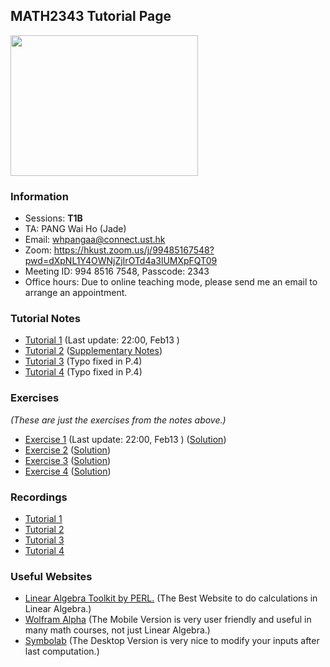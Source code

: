 ## MATH2343 Tutorial Page
<img src=  "https://scontent-nrt1-1.xx.fbcdn.net/v/t1.6435-9/183421007_2851150015099630_8338821558897047592_n.jpg?stp=cp0_dst-jpg_e15_fr_q65&_nc_cat=102&ccb=1-5&_nc_sid=9e2e56&efg=eyJpIjoidCJ9&_nc_ohc=0xR98ds-ggwAX_ATxe7&tn=JcKdTKa7lRJ5d7bB&_nc_ht=scontent-nrt1-1.xx&oh=00_AT90B1Z33ii3MU162nqGDSCwNUvEEBmbotJP9c-JJhzEcQ&oe=6251081B" width="300" height="225">
<!-- <img src= "Elmo.png" width="360" height="180"> -->
<!-- <img src= "https://scontent.fblr2-1.fna.fbcdn.net/v/t1.18169-9/19554777_486452271696775_8083015274106213224_n.png?_nc_cat=106&ccb=1-5&_nc_sid=730e14&_nc_ohc=pxtua-avCMMAX9FS4za&_nc_ht=scontent.fblr2-1.fna&oh=00_AT-phnSF6xaL4PFAWXX2ZGm2zZ_qfaITZfWIOXdQhroJPw&oe=62168590" width="300" height="225"> -->

### Information
- Sessions: **T1B**
- TA: PANG Wai Ho (Jade)
- Email: whpangaa@connect.ust.hk
- Zoom: https://hkust.zoom.us/j/99485167548?pwd=dXpNL1Y4OWNjZjIrOTd4a3lUMXpFQT09
- Meeting ID: 994 8516 7548, Passcode: 2343
- Office hours: Due to online teaching mode, please send me an email to arrange an appointment.
<!-- - **🙏🙏🙏 Please Fill in the SFQ Survey on Canvas or https://asset.ust.hk/asset/mobile.do?iLearn=true 🙏🙏🙏** -->

<!-- ### Q&A session of this course 
```diff
+ Facility: Library Room IC Learning Space
+ Date: 
+ Time: 
```
Please feel free to join. -->

<!-- {height="700px" width="700px"} -->
### Tutorial Notes

- [Tutorial 1](https://hkustconnect-my.sharepoint.com/:b:/g/personal/whpangaa_connect_ust_hk/EfOfOEit9PVLobiOFZgVKlkBEVAN4jMXt6Hbzwc5q7Vx9Q?e=fE7nyc) (Last update: 22:00, Feb13 )
- [Tutorial 2](https://hkustconnect-my.sharepoint.com/:b:/g/personal/whpangaa_connect_ust_hk/ETLrZxmhuc9PnDfJCf9-FI8BERj89XRqpOIB-W9DW5ur7g?e=iko244) ([Supplementary Notes](https://hkustconnect-my.sharepoint.com/:b:/g/personal/whpangaa_connect_ust_hk/EXBvSBk-bWNOjCNh9xVDvwgBrzV-5QGaqURCKzd4FBu33Q?e=fy60hG))
- [Tutorial 3](https://hkustconnect-my.sharepoint.com/:b:/g/personal/whpangaa_connect_ust_hk/EdNMmytZwtRIoL7-osaAq5QBbhAohQfFHfTlKd200pwlKw?e=cay6Pi) (Typo fixed in P.4)
- [Tutorial 4](https://hkustconnect-my.sharepoint.com/:b:/g/personal/whpangaa_connect_ust_hk/EWBzMNRSTotPup-BXcOLrcoBDWf1jhDptp4lv0Zd7pDMaw?e=9rulpU) (Typo fixed in P.4)

### Exercises
 _(These are just the exercises from the notes above.)_
- [Exercise 1](https://hkustconnect-my.sharepoint.com/:b:/g/personal/whpangaa_connect_ust_hk/EZJ7zEq2mFFOu-SjUjjayuwBqT5foi87Dpab7eQ6VqHLqA?e=Y9Udsn) (Last update: 22:00, Feb13 ) ([Solution](https://hkustconnect-my.sharepoint.com/:b:/g/personal/whpangaa_connect_ust_hk/EfCqGKMGeCJLn6hKsReXZh4BS-X38ryPWf2LZomLpMTmnA?e=wp53CR))
- [Exercise 2](https://hkustconnect-my.sharepoint.com/:b:/g/personal/whpangaa_connect_ust_hk/EZdlmzQ2j45DliEeK_5qw9QB25abXmq2Z4s3NPURUUqJxQ?e=x619Le) ([Solution](https://hkustconnect-my.sharepoint.com/:b:/g/personal/whpangaa_connect_ust_hk/EU-TMoBV5URMqsLEmnck5W0Bc6fdCG1BehU3oL1nyMxq9g?e=DImy8G))
- [Exercise 3](https://hkustconnect-my.sharepoint.com/:b:/g/personal/whpangaa_connect_ust_hk/Ec7UgaJbidVOgCiYoUQSGyQBjaarTS2a5V7F9UZVSjOJcA?e=nvWYr0) ([Solution](https://hkustconnect-my.sharepoint.com/:b:/g/personal/whpangaa_connect_ust_hk/EUFktsG4bW9Fqj64SkAauA8BuxLUZ_zY70m_-9t2kA48pw?e=LKwzbX))
- [Exercise 4](https://hkustconnect-my.sharepoint.com/:b:/g/personal/whpangaa_connect_ust_hk/EcXsjsvZ7tRCk3K0vy2LfFgB11c7pyoMKf2mUkHN8rl45Q?e=YC41vt) ([Solution](https://hkustconnect-my.sharepoint.com/:b:/g/personal/whpangaa_connect_ust_hk/EcSfOAHWCwdGv1C3hFR5ZO8B0ypapVGruzmhaLYZ4DKJvw?e=i4DGto))

### Recordings

- [Tutorial 1](https://hkust.zoom.us/rec/share/LsJzGPTLOtCWJNek_g2q76Id4bVlTo36YxnxT71q7ohtY5AWj2CsuTP_f6MIep4.Gwezk4AiSlx_R2dE)
- [Tutorial 2](https://hkust.zoom.us/rec/share/5Kv8fyuKHxJ4JRZlNrsaZX3po7vEW_LGwGyWA-W5o0eqCWvvvnDKvqmmXqcSKo0i.P_HZii4hRL9E2RbG)
- [Tutorial 3](https://hkust.zoom.us/rec/share/xNfQkGB0Y_Lhvbo3i4Yj_R6eEhRhbJIbOv8ou7vQxy_UwZgpCCJs4KLfc6yQtw7w.1bd0Wmcc2WmOG_ZA)
- [Tutorial 4](https://hkust.zoom.us/rec/share/vUiIQZNeeyRcL8cmU1DqkZNFUy7IkBw1_I3Y0GiAUucgDweFnSYq08zdgh1vPuLh.MyxRuKayyWwI14Xv)


### Useful Websites

- [Linear Algebra Toolkit by PERL.](http://www.math.odu.edu/~bogacki/cgi-bin/lat.cgi) (The Best Website to do calculations in Linear Algebra.)
- [Wolfram Alpha](https://www.wolframalpha.com) (The Mobile Version is very user friendly and useful in many math courses, not just Linear Algebra.)
- [Symbolab](https://www.symbolab.com) (The Desktop Version is very nice to modify your inputs after last computation.)

<!-- ### Midterm Review -->

<!-- ### Markdown
Markdown is a lightweight and easy-to-use syntax for styling your writing. It includes conventions for

```markdown
Syntax highlighted code block

# Header 1
## Header 2
### Header 3

- Bulleted
- List

1. Numbered
2. List

**Bold** and _Italic_ and `Code` text

[Link](url) and ![Image](src)
```

For more details see [GitHub Flavored Markdown](https://guides.github.com/features/mastering-markdown/).

### Jekyll Themes

Your Pages site will use the layout and styles from the Jekyll theme you have selected in your [repository settings](https://github.com/jade-pang/MATH2121/settings/pages). The name of this theme is saved in the Jekyll `_config.yml` configuration file.

### Support or Contact

Having trouble with Pages? Check out our [documentation](https://docs.github.com/categories/github-pages-basics/) or [contact support](https://support.github.com/contact) and we’ll help you sort it out.
 -->
